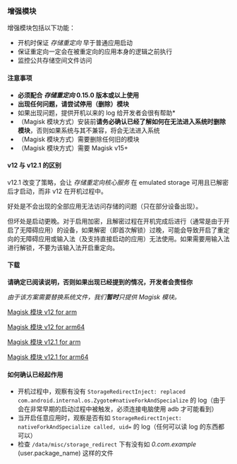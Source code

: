 ### 增强模块

增强模块包括以下功能：

* 开机时保证 _存储重定向_ 早于普通应用启动
* 保证重定向一定会在被重定向的应用本身的逻辑之前执行
* 监控公共存储空间文件访问

#### 注意事项

* **必须配合 _存储重定向_ 0.15.0 版本或以上使用**
* **出现任何问题，请尝试停用（删除）模块**
* 如果出现问题，提供开机以来的 log 给开发者会很有帮助*
* （Magisk 模块方式）安装前**请务必确认已经了解如何在无法进入系统时删除模块**，否则如果系统与其不兼容，将会无法进入系统
* （Magisk 模块方式）需要删除任何旧的模块
* （Magisk 模块方式）需要 Magisk v15+

#### v12 与 v12.1 的区别

v12.1 改变了策略，会让 _存储重定向核心服务_ 在 emulated storage 可用且已解密后才启动，而非 v12 在开机过程中。

好处是不会出现的全部应用无法访问存储的问题（只在部分设备出现）。

但坏处是启动更晚。对于启用加密，且解密过程在开机完成后进行（通常是由于开启了无障碍应用）的设备，如果解密（即首次解锁）过晚，可能会导致开启了重定向的无障碍应用或输入法（及支持直接启动的应用）无法使用。如果需要用输入法进行解锁，不要为该输入法开启重定向。

#### 下载

**请确定已阅读说明，否则如果出现已经提到的情况，开发者会责怪你**

_由于该方案需要替换系统文件，我们**暂时**只提供 Magisk 模块。_

[Magisk 模块 v12 for arm](https://github.com/RikkaApps/StorageRedirect-assets/releases/download/assets/magisk-sr-native-inject-arm-v12.zip)

[Magisk 模块 v12 for arm64](https://github.com/RikkaApps/StorageRedirect-assets/releases/download/assets/magisk-sr-native-inject-arm64-v12.zip)

[Magisk 模块 v12.1 for arm](https://github.com/RikkaApps/StorageRedirect-assets/releases/download/assets/magisk-sr-native-inject-arm-v12.1.zip)

[Magisk 模块 v12.1 for arm64](https://github.com/RikkaApps/StorageRedirect-assets/releases/download/assets/magisk-sr-native-inject-arm64-v12.1.zip)

#### 如何确认已经起作用

* 开机过程中，观察有没有 `StorageRedirectInject: replaced com.android.internal.os.Zygote#nativeForkAndSpecialize` 的 log（由于会在非常早期的启动过程中被触发，必须连接电脑使用 adb 才可能看到）
* 当开启任意应用时，观察是否有如 `StorageRedirectInject: nativeForkAndSpecialize called, uid=` 的 log（任何可以读 log 的东西都可以）
* 检查 `/data/misc/storage_redirect` 下有没有如 _0.com.example_ (user.package_name) 这样的文件
